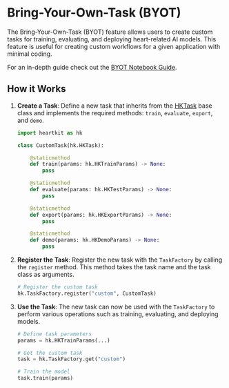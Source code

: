 # Bring-Your-Own-Task (BYOT)

The Bring-Your-Own-Task (BYOT) feature allows users to create custom tasks for training, evaluating, and deploying heart-related AI models. This feature is useful for creating custom workflows for a given application with minimal coding.

For an in-depth guide check out the [BYOT Notebook Guide](../guides/byot.ipynb).

## <span class="sk-h2-span">How it Works</span>

1. **Create a Task**: Define a new task that inherits from the [HKTask](/heartkit/api/heartkit/tasks/task) base class and implements the required methods: `train`, `evaluate`, `export`, and `demo`.

    ```py linenums="1"
    import heartkit as hk

    class CustomTask(hk.HKTask):

        @staticmethod
        def train(params: hk.HKTrainParams) -> None:
            pass

        @staticmethod
        def evaluate(params: hk.HKTestParams) -> None:
            pass

        @staticmethod
        def export(params: hk.HKExportParams) -> None:
            pass

        @staticmethod
        def demo(params: hk.HKDemoParams) -> None:
            pass

    ```

2. **Register the Task**: Register the new task with the `TaskFactory` by calling the `register` method. This method takes the task name and the task class as arguments.

    ```py linenums="1"
    # Register the custom task
    hk.TaskFactory.register("custom", CustomTask)
    ```

3. **Use the Task**: The new task can now be used with the `TaskFactory` to perform various operations such as training, evaluating, and deploying models.

    ```py linenums="1"
    # Define task parameters
    params = hk.HKTrainParams(...)

    # Get the custom task
    task = hk.TaskFactory.get("custom")

    # Train the model
    task.train(params)

    ```
